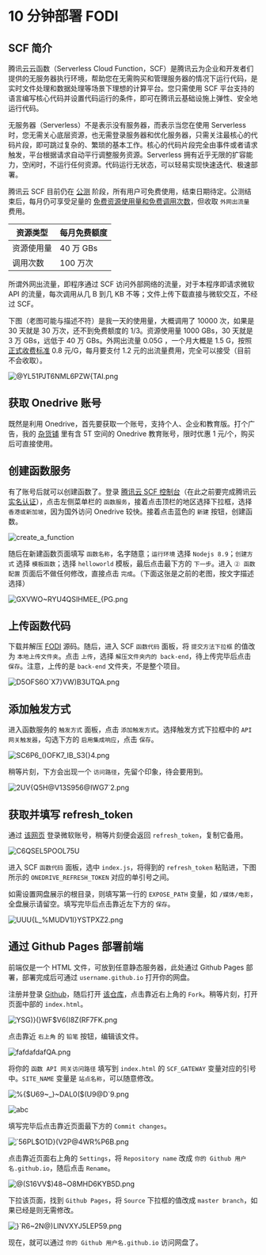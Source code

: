 # 10 分钟部署 FODI

## SCF 简介

腾讯云云函数（Serverless Cloud Function，SCF）是腾讯云为企业和开发者们提供的无服务器执行环境，帮助您在无需购买和管理服务器的情况下运行代码，是实时文件处理和数据处理等场景下理想的计算平台。您只需使用 SCF 平台支持的语言编写核心代码并设置代码运行的条件，即可在腾讯云基础设施上弹性、安全地运行代码。

无服务器（Serverless）不是表示没有服务器，而表示当您在使用 Serverless 时，您无需关心底层资源，也无需登录服务器和优化服务器，只需关注最核心的代码片段，即可跳过复杂的、繁琐的基本工作。核心的代码片段完全由事件或者请求触发，平台根据请求自动平行调整服务资源。Serverless 拥有近乎无限的扩容能力，空闲时，不运行任何资源。代码运行无状态，可以轻易实现快速迭代、极速部署。

腾讯云 SCF 目前仍在 [公测](https://cloud.tencent.com/document/product/583/17299) 阶段，所有用户可免费使用，结束日期待定。公测结束后，每月仍可享受足量的 [免费资源使用量和免费调用次数](https://cloud.tencent.com/document/product/583/12282)，但收取 `外网出流量` 费用。

| 资源类型   | 每月免费额度 |
| ---------- | ------------ |
| 资源使用量 | 40 万 GBs    |
| 调用次数   | 100 万次     |

所谓外网出流量，即程序通过 SCF 访问外部网络的流量，对于本程序即请求微软 API 的流量，每次调用从几 B 到几 KB 不等；文件上传下载直接与微软交互，不经过 SCF。

下图（老图可能与描述不符）是我一天的使用量，大概调用了 10000 次，如果是 30 天就是 30 万次，还不到免费额度的 1/3。资源使用量 1000 GBs，30 天就是 3 万 GBs，远低于 40 万 GBs。外网出流量 0.05G ，一个月大概是 1.5 G，按照 [正式收费标准](https://cloud.tencent.com/document/product/583/12281) 0.8 元/G，每月要支付 1.2 元的出流量费用，完全可以接受（目前不会收取）。

![@YL51PJT6NML6PZW{TAI.png](https://img13.360buyimg.com/img/jfs/t1/80717/30/8984/127477/5d6be0f4E2d3ddd41/affd65fa8e220bf2.png)

## 获取 Onedrive 账号

既然是利用 Onedrive，首先要获取一个账号，支持个人、企业和教育版。打个广告，我的 [杂货铺](https://logi.ml/store.html) 里有含 5T 空间的 Onedrive 教育账号，限时优惠 1 元/个，购买后可直接使用。

## 创建函数服务

有了账号后就可以创建函数了。登录 [腾讯云 SCF 控制台](https://console.cloud.tencent.com/scf/list)（在此之前要完成腾讯云 [实名认证](https://cloud.tencent.com/document/product/378/10495)），点击左侧菜单栏的 `函数服务`，接着点击顶栏的地区选择下拉框，选择 `香港或新加坡`，因为国外访问 Onedrive 较快。接着点击蓝色的 `新建` 按钮，创建函数。

![create_a_function](https://img12.360buyimg.com/img/jfs/t1/78335/19/8782/41051/5d6b779bEd3525463/c193a7a039e82f6e.png)

随后在新建函数页面填写 `函数名称`，名字随意；`运行环境` 选择 `Nodejs 8.9`；`创建方式` 选择 `模板函数`；选择 `helloworld` 模板，最后点击最下方的 `下一步`。进入 `② 函数配置` 页面后不做任何修改，直接点击 `完成`。（下面这张是之前的老图，按文字描述选择）

![GX`VWO~RYU4QSIHM`EE_{PG.png](https://img11.360buyimg.com/img/jfs/t1/67123/11/8810/58169/5d6b7c32E1b6db7b4/aac10c9eab43d942.png)

## 上传函数代码

下载并解压 [FODI](https://github.com/vcheckzen/FODI/archive/master.zip) 源码。随后，进入 SCF `函数代码` 面板，将 `提交方法下拉框` 的值改为 `本地上传文件夹`。点击 `上传`，选择 `解压文件夹内的 back-end`，待上传完毕后点击 `保存`。注意，上传的是 `back-end` 文件夹，不是整个项目。

![D5OFS6O`X7}$VW)B3$UTQA.png](https://img11.360buyimg.com/img/jfs/t1/62901/35/8995/35468/5d6b7f28Eeff3c58a/1d30dd4b9ce9d475.png)

## 添加触发方式

进入函数服务的 `触发方式` 面板，点击 `添加触发方式`。选择触发方式下拉框中的 `API网关触发器`，勾选下方的 `启用集成响应`，点击 `保存`。

![SC6P6_()$O$FK7_IB_S3(}4.png](https://img14.360buyimg.com/img/jfs/t1/83154/3/8875/52837/5d6b92e5E4b004249/7cbe89ce911aff9f.png)

稍等片刻，下方会出现一个 `访问路径`，先留个印象，待会要用到。

![2UV{Q5H@V13S956@IWG7`2.png](https://img10.360buyimg.com/img/jfs/t1/40554/26/13645/35452/5d6b9534E00ac9179/b2977f4e630803b3.png)

## 获取并填写 refresh_token

通过 [该网页](https://login.microsoftonline.com/common/oauth2/v2.0/authorize?scope=https%3A%2F%2Fgraph.microsoft.com%2FFiles.ReadWrite.All+offline_access&response_type=code&client_id=4da3e7f2-bf6d-467c-aaf0-578078f0bf7c&redirect_uri=https://scfonedrive.github.io&state=https%3A%2F%2Fservice-36wivxsc-1256127833.ap-hongkong.apigateway.myqcloud.com%2Frelease%2Fscf_onedrive_filelistor%2F) 登录微软账号，稍等片刻便会返回 `refresh_token`，复制它备用。

![C6QSEL5POOL75U](https://img14.360buyimg.com/img/jfs/t1/56678/37/9552/59863/5d6b977cE8dd2360f/220f0d790f980277.png)

进入 SCF `函数代码` 面板，选中 `index.js`，将得到的 `refresh_token` 粘贴进，下图所示的 `ONEDRIVE_REFRESH_TOKEN` 对应的单引号之间。

如需设置网盘展示的根目录，则填写第一行的 `EXPOSE_PATH` 变量，如 `/媒体/电影`，全盘展示请留空。填写完毕后点击靠近左下方的 `保存`。

![UUU{L_%MUDV1I}YSTPXZ2.png](https://img10.360buyimg.com/img/jfs/t1/70214/5/10718/105075/5d842c9bEae60a42a/9674329e857c873b.png)

## 通过 Github Pages 部署前端

前端仅是一个 HTML 文件，可放到任意静态服务器，此处通过 Github Pages 部署，部署完成后可通过 `username.github.io` 打开你的网盘。

注册并登录 [Github](https://github.com/join)，随后打开 [该仓库](https://github.com/vcheckzen/FODI-FRONT-END)，点击靠近右上角的 `Fork`。稍等片刻，打开页面中部的 `index.html`。

![YSG)}(}WF$V6(I8Z(RF7FK.png](https://img10.360buyimg.com/img/jfs/t1/63296/3/10845/44575/5d843ba8Ec2da5821/4a9ce41b6920475d.png)

点击靠近 `右上角` 的 `铅笔` 按钮，编辑该文件。

![fafdafdafQA.png](https://img12.360buyimg.com/img/jfs/t1/51803/8/11319/37410/5d843be4E33160f4e/743de165e87e8bab.png)

将你的 `函数 API 网关访问路径` 填写到 `index.html` 的 `SCF_GATEWAY` 变量对应的引号中。`SITE_NAME` 变量是 `站点名称`，可以随意修改。

![%{$U69~_}~DAL0($(U9@D`9.png](https://img13.360buyimg.com/img/jfs/t1/46806/25/11384/34880/5d843c23E7098294e/69db0a328c6c3e03.png)

![abc](https://img11.360buyimg.com/img/jfs/t1/50078/40/11457/18344/5d843c5bE88466c43/87175f85c8403942.png)

填写完毕后点击靠近页面最下方的 `Commit changes`。

![`56PL$O1D}(V2P@4WR%P6B.png](https://img13.360buyimg.com/img/jfs/t1/46300/14/9374/21791/5d6ba442E58d82ba6/72e92de2f4ad12f1.png)

点击靠近页面右上角的 `Settings`，将 `Repository name` 改成 `你的 Github 用户名.github.io`，随后点击 `Rename`。

![@(S16VV$)48~O8MHD6KYB5D.png](https://img10.360buyimg.com/img/jfs/t1/73112/17/10816/54933/5d843db5E3b381802/67833a2afe813604.png)

下拉该页面，找到 `Github Pages`，将 `Source` 下拉框的值改成 `master branch`，如果已经是则无需修改。

![}`R6~2N@)LINVXYJ5LEP59.png](https://img12.360buyimg.com/img/jfs/t1/43663/2/13575/33132/5d6ba655E9e64f8c4/b8a6c84311f74234.png)

现在，就可以通过 `你的 Github 用户名.github.io` 访问网盘了。
